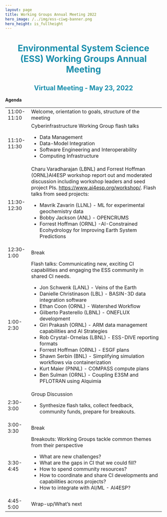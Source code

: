 ```yaml
---
layout: page
title: Working Groups Annual Meeting 2022
hero_image: /../img/ess-ciwg-banner.png
hero_height: is_fullheight
---
```


<h1 style="text-align:center;color:rgb(24,142,172)"> 
  Environmental System Science (ESS) Working Groups Annual Meeting 
</h1>
<h2 style="text-align:center;color:rgb(24,142,172)">
  Virtual Meeting - May 23, 2022
</h2>

<p><strong>Agenda</strong></p>
<div>
<table style="width: 100%">
    <colgroup>
       <col span="1" style="width: 15%;">
       <col span="1" style="width: 85%;">
    </colgroup>
<tbody>
<tr>
<td>11:00-11:10</td>
<td>Welcome, orientation to goals, structure of the meeting</td>
</tr>
<tr>
<td>11:10-11:30</td>
<td>Cyberinfrastructure Working Group flash talks
<ul>
<li>Data Management</li>
<li>Data-Model Integration</li>
<li>Software Engineering and Interoperability</li>
<li>Computing Infrastructure</li>
</ul>
</td>
</tr>
<tr>
<td>11:30-12:30</td>
<td>Charu Varadharajan (LBNL) and Forrest Hoffman (ORNL)AI4ESP workshop report out and moderated discussion including workshop leaders and seed project PIs. <a href="https://www.ai4esp.org/workshop/" target="_blank" rel="noopener">https://www.ai4esp.org/workshop/</a>. Flash talks from seed projects:&nbsp;
<ul>
<li>Mavrik Zavarin (LLNL) - ML for experimental geochemistry data</li>
<li>Bobby Jackson (ANL) - OPENCRUMS</li>
<li>Forrest Hoffman (ORNL) -AI-Constrained Ecohydrology for Improving Earth System Predictions</li>
</ul>
</td>
</tr>
<tr>
<td>12:30-1:00</td>
<td>Break</td>
</tr>
<tr>
<td>1:00-2:30</td>
<td>Flash talks: Communicating new, exciting CI capabilities and engaging the ESS community in shared CI needs.
<ul>
<li>Jon Schwenk (LANL) - Veins of the Earth</li>
<li>Danielle Christinason (LBL) - BASIN-3D data integration software</li>
<li>Ethan Coon (ORNL) - Watershed Workflow</li>
<li>Gilberto Pasterello (LBNL) - ONEFLUX development</li>
<li>Giri Prakash (ORNL) - ARM data management capabilities and AI Strategies</li>
<li>Rob Crystal-Ornelas (LBNL) - ESS-DIVE reporting formats</li>
<li>Forrest Hoffman (ORNL) - ESGF plans</li>
<li>Shawn Serbin (BNL) - Simplifying simulation workflows via containerization&nbsp;</li>
<li>Kurt Maier (PNNL) - COMPASS compute plans</li>
<li>Ben Sulman (ORNL) - Coupling E3SM and PFLOTRAN using Alquimia</li>
</ul>
</td>
</tr>
<tr>
<td>2:30-3:00</td>
<td>Group Discussion
<ul>
<li>Synthesize flash talks, collect feedback, community funds, prepare for breakouts.</li>
</ul>
</td>
</tr>
<tr>
<td>3:00-3:30</td>
<td>Break</td>
</tr>
<tr>
<td>3:30-4:45</td>
<td>Breakouts: Working Groups tackle common themes from their perspective&nbsp;
<ul>
<li>What are new challenges?</li>
<li>What are the gaps in CI that we could fill?</li>
<li>How to spend community resources?</li>
<li>How to coordinate and share CI developments and capabilities across projects?</li>
<li>How to integrate with AI/ML - AI4ESP?</li>
</ul>
</td>
</tr>
<tr>
<td>4:45-5:00</td>
<td>Wrap-up/What&rsquo;s next</td>
</tr>
</tbody>
</table>
</div>
<p>&nbsp;&nbsp;&nbsp;&nbsp;&nbsp;</p>


